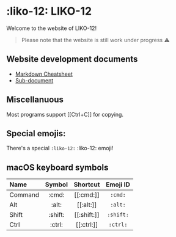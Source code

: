 # :liko-12: LIKO-12

Welcome to the website of LIKO-12!

> Please note that the website is still work under progress :warning:

## Website development documents

- [Markdown Cheatsheet](markdown-cheatsheet.md)
- [Sub-document](subpath/index.md)

## Miscellanuous

Most programs support [[Ctrl+C]] for copying.

## Special emojis:

There's a special `:liko-12:` :liko-12: emoji!

## macOS keyboard symbols

| Name    | Symbol  | Shortcut    | Emoji ID  |
|:------- |:-------:|:-----------:|:---------:|
| Command | :cmd:   | [[:cmd:]]   | `:cmd:`   |
| Alt     | :alt:   | [[:alt:]]   | `:alt:`   |
| Shift   | :shift: | [[:shift:]] | `:shift:` |
| Ctrl    | :ctrl:  | [[:ctrl:]]  | `:ctrl:`  |
